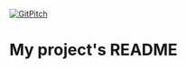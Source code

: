 [![GitPitch](https://gitpitch.com/assets/badge.svg)](https://gitpitch.com/pcmaf/ENGC50_00_Introducao/master)
# My project's README

